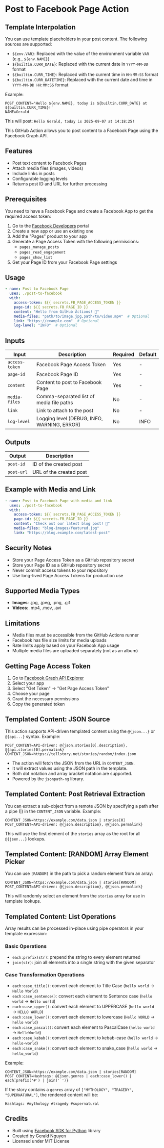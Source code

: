 # Post to Facebook Page Action

## Template Interpolation

You can use template placeholders in your post content. The following sources are supported:

- `${env.VAR}`: Replaced with the value of the environment variable `VAR` (e.g., `${env.NAME}`)
- `${builtin.CURR_DATE}`: Replaced with the current date in `YYYY-MM-DD` format
- `${builtin.CURR_TIME}`: Replaced with the current time in `HH:MM:SS` format
- `${builtin.CURR_DATETIME}`: Replaced with the current date and time in `YYYY-MM-DD HH:MM:SS` format

Example:

```env
POST_CONTENT='Hello ${env.NAME}, today is ${builtin.CURR_DATE} at ${builtin.CURR_TIME}!'
NAME=Gerald
```
This will post: `Hello Gerald, today is 2025-09-07 at 14:18:25!`

This GitHub Action allows you to post content to a Facebook Page using the Facebook Graph API.

## Features

- Post text content to Facebook Pages
- Attach media files (images, videos)
- Include links in posts
- Configurable logging levels
- Returns post ID and URL for further processing

## Prerequisites

You need to have a Facebook Page and create a Facebook App to get the required access token:

1. Go to the [Facebook Developers](https://developers.facebook.com/) portal
2. Create a new app or use an existing one
3. Add the "Pages" product to your app
4. Generate a Page Access Token with the following permissions:
   - `pages_manage_posts`
   - `pages_read_engagement`
   - `pages_show_list`
5. Get your Page ID from your Facebook Page settings

## Usage

```yaml
- name: Post to Facebook Page
  uses: ./post-to-facebook
  with:
    access-token: ${{ secrets.FB_PAGE_ACCESS_TOKEN }}
    page-id: ${{ secrets.FB_PAGE_ID }}
    content: "Hello from GitHub Actions! 🚀"
    media-files: "path/to/image.jpg,path/to/video.mp4"  # Optional
    link: "https://example.com"  # Optional
    log-level: "INFO"  # Optional
```

## Inputs

| Input | Description | Required | Default |
|-------|-------------|----------|---------|
| `access-token` | Facebook Page Access Token | Yes | - |
| `page-id` | Facebook Page ID | Yes | - |
| `content` | Content to post to Facebook Page | Yes | - |
| `media-files` | Comma-separated list of media file paths | No | - |
| `link` | Link to attach to the post | No | - |
| `log-level` | Logging level (DEBUG, INFO, WARNING, ERROR) | No | INFO |

## Outputs

| Output | Description |
|--------|-------------|
| `post-id` | ID of the created post |
| `post-url` | URL of the created post |

## Example with Media and Link

```yaml
- name: Post to Facebook Page with media and link
  uses: ./post-to-facebook
  with:
    access-token: ${{ secrets.FB_PAGE_ACCESS_TOKEN }}
    page-id: ${{ secrets.FB_PAGE_ID }}
    content: "Check out our latest blog post! 📖"
    media-files: "blog-images/featured.jpg"
    link: "https://blog.example.com/latest-post"
```

## Security Notes

- Store your Page Access Token as a GitHub repository secret
- Store your Page ID as a GitHub repository secret
- Never commit access tokens to your repository
- Use long-lived Page Access Tokens for production use

## Supported Media Types

- **Images**: .jpg, .jpeg, .png, .gif
- **Videos**: .mp4, .mov, .avi

## Limitations

- Media files must be accessible from the GitHub Actions runner
- Facebook has file size limits for media uploads
- Rate limits apply based on your Facebook App usage
- Multiple media files are uploaded separately (not as an album)

## Getting Page Access Token

1. Go to [Facebook Graph API Explorer](https://developers.facebook.com/tools/explorer/)
2. Select your app
3. Select "Get Token" → "Get Page Access Token"
4. Choose your page
5. Grant the necessary permissions
6. Copy the generated token

## Templated Content: JSON Source

This action supports API-driven templated content using the `@{json...}` or `@{api...}` syntax. Example:

```
POST_CONTENT=API-driven: @{json.stories[0].description}, @{api.stories[0].permalink}
CONTENT_JSON=https://tellstory.net/stories/random/index.json
```

- The action will fetch the JSON from the URL in `CONTENT_JSON`.
- It will extract values using the JSON path in the template.
- Both dot notation and array bracket notation are supported.
- Powered by the `jsonpath-ng` library.

## Templated Content: Post Retrieval Extraction

You can extract a sub-object from a remote JSON by specifying a path after a pipe (|) in the `CONTENT_JSON` variable. Example:

```
CONTENT_JSON=https://example.com/data.json | stories[0]
POST_CONTENT=API-driven: @{json.description}, @{json.permalink}
```
This will use the first element of the `stories` array as the root for all `@{json...}` lookups.

## Templated Content: [RANDOM] Array Element Picker

You can use `[RANDOM]` in the path to pick a random element from an array:

```
CONTENT_JSON=https://example.com/data.json | stories[RANDOM]
POST_CONTENT=API-driven: @{json.description}, @{json.permalink}
```
This will randomly select an element from the `stories` array for use in template lookups.

## Templated Content: List Operations

Array results can be processed in-place using pipe operators in your template expression:

### Basic Operations
- `each:prefix(str)`: prepend the string to every element returned
- `join(str)`: join all elements into a single string with the given separator

### Case Transformation Operations
- `each:case_title()`: convert each element to Title Case (`hello world` → `Hello World`)
- `each:case_sentence()`: convert each element to Sentence case (`hello world` → `Hello world`)
- `each:case_upper()`: convert each element to UPPERCASE (`hello world` → `HELLO WORLD`)
- `each:case_lower()`: convert each element to lowercase (`Hello WORLD` → `hello world`)
- `each:case_pascal()`: convert each element to PascalCase (`hello world` → `HelloWorld`)
- `each:case_kebab()`: convert each element to kebab-case (`hello world` → `hello-world`)
- `each:case_snake()`: convert each element to snake_case (`hello world` → `hello_world`)

Example:

```
CONTENT_JSON=https://example.com/data.json | stories[RANDOM]
POST_CONTENT=Hashtags: @{json.genres | each:case_lower() | each:prefix('#') | join(' ')}
```

If the story contains a `genres` array of `["MYTHOLOGY", "TRAGEDY", "SUPERNATURAL"]`, the rendered content will be:

```
Hashtags: #mythology #tragedy #supernatural
```

## Credits

- Built using [Facebook SDK for Python](https://github.com/mobolic/facebook-sdk) library
- Created by Gerald Nguyen
- Licensed under MIT License